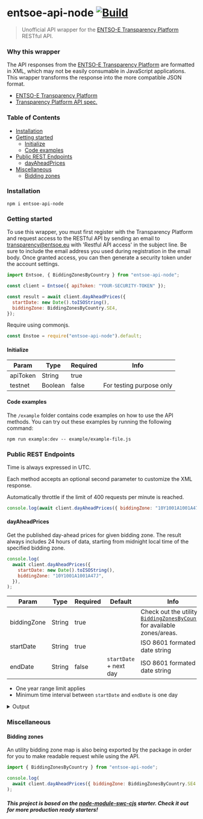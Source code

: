 # entsoe-api-node [![Build](https://github.com/rabinage/entsoe-api-node/actions/workflows/ci.yaml/badge.svg)](https://github.com/rabinage/entsoe-api-node/actions/workflows/ci.yaml)

> Unofficial API wrapper for the [ENTSO-E Transparency Platform](https://transparency.entsoe.eu) RESTful API.

### Why this wrapper

The API responses from the [ENTSO-E Transparency Platform](https://transparency.entsoe.eu) are formatted in XML, which may not be easily consumable in JavaScript applications. This wrapper transforms the response into the more compatible JSON format.

- [ENTSO-E Transparency Platform](https://transparency.entsoe.eu/dashboard/show)
- [Transparency Platform API spec.](https://transparency.entsoe.eu/content/static_content/Static%20content/web%20api/Guide.html)

### Table of Contents

- [Installation](#installation)
- [Getting started](#getting-started)
  - [Initialize](#initialize)
  - [Code examples](#code-examples)
- [Public REST Endpoints](#public-rest-endpoints)
  - [dayAheadPrices](#day-ahead-prices)
- [Miscellaneous](#miscellaneous)
  - [Bidding zones](#bidding-zones)

### Installation

    npm i entsoe-api-node

### Getting started

To use this wrapper, you must first register with the Transparency Platform and request access to the RESTful API by sending an email to transparency@entsoe.eu with 'Restful API access' in the subject line. Be sure to include the email address you used during registration in the email body. Once granted access, you can then generate a security token under the account settings.

```js
import Entsoe, { BiddingZonesByCountry } from "entsoe-api-node";

const client = Entsoe({ apiToken: "YOUR-SECURITY-TOKEN" });

const result = await client.dayAheadPrices({
  startDate: new Date().toISOString(),
  biddingZone: BiddingZonesByCountry.SE4,
});
```

Require using commonjs.

```js
const Enstoe = require("entsoe-api-node").default;
```

#### Initialize

| Param    | Type    | Required | Info                     |
| -------- | ------- | -------- | ------------------------ |
| apiToken | String  | true     |                          |
| testnet  | Boolean | false    | For testing purpose only |

#### Code examples

The `/example` folder contains code examples on how to use the API methods. You can try out these examples by running the following command:

    npm run example:dev -- example/example-file.js

### Public REST Endpoints

Time is always expressed in UTC.

Each method accepts an optional second parameter to customize the XML response.

Automatically throttle if the limit of 400 requests per minute is reached.

```js
console.log(await client.dayAheadPrices({ biddingZone: "10Y1001A1001A47J" }, (xmlString) async => /* parse the XML and return some magic */));
```

#### dayAheadPrices

Get the published day-ahead prices for given bidding zone. The result always includes 24 hours of data, starting from midnight local time of the specified bidding zone.

```js
console.log(
  await client.dayAheadPrices({
    startDate: new Date().toISOString(),
    biddingZone: "10Y1001A1001A47J",
  }),
);
```

| Param       | Type   | Required | Default                | Info                                                                                                                                  |
| ----------- | ------ | -------- | ---------------------- | ------------------------------------------------------------------------------------------------------------------------------------- |
| biddingZone | String | true     |                        | Check out the utility [`BiddingZonesByCountry`](https://github.com/rabinage/entsoe-api-node#bidding-zones) for available zones/areas. |
| startDate   | String | true     |                        | ISO 8601 formated date string                                                                                                         |
| endDate     | String | false    | `startDate` + next day | ISO 8601 formated date string                                                                                                         |

- One year range limit applies
- Minimum time interval between `startDate` and `endDate` is one day

<details>
<summary>Output</summary>

```js
{
  "mRID": "d2ac60ea49be4a73b8dd3af014e19ff6",
  "revisionNumber": 1,
  "type": "A44",
  "senderMarketParticipantMRID": "10X1001A1001A450",
  "senderMarketParticipantMarketRoleType": "A32",
  "receiverMarketParticipantMRID": "10X1001A1001A450",
  "receiverMarketParticipantMarketRoleType": "A33",
  "createdDateTime": "2022-10-12T20:39:24Z",
  "timezone": "UTC",
  "period": {
    "timeInterval": { "start": "2022-08-11T22:00Z", "end": "2022-08-12T22:00Z" }
  },
  "timeSeries": [
    {
      "mRID": "1",
      "businessType": "A62",
      "inDomainMRID": "10Y1001A1001A47J",
      "outDomainMRID": "10Y1001A1001A47J",
      "currencyUnitName": "EUR",
      "priceMeasureUnitName": "MWH",
      "curveType": "A01",
      "period": {
        "timeInterval": {
          "start": "2022-08-11T22:00Z",
          "end": "2022-08-12T22:00Z"
        },
        "resolution": "PT60M",
        "point": [
          { "position": 1, "priceAmount": 411.97 },
          { "position": 2, "priceAmount": 395.28 },
          { "position": 3, "priceAmount": 386.2 },
          { "position": 4, "priceAmount": 382.55 },
          { "position": 5, "priceAmount": 392.89 },
          { "position": 6, "priceAmount": 398.21 },
          { "position": 7, "priceAmount": 469.21 },
          { "position": 8, "priceAmount": 513.31 },
          { "position": 9, "priceAmount": 508 },
          { "position": 10, "priceAmount": 472.56 },
          { "position": 11, "priceAmount": 419.9 },
          { "position": 12, "priceAmount": 405.6 },
          { "position": 13, "priceAmount": 376.39 },
          { "position": 14, "priceAmount": 328.45 },
          { "position": 15, "priceAmount": 334.37 },
          { "position": 16, "priceAmount": 372.09 },
          { "position": 17, "priceAmount": 393.24 },
          { "position": 18, "priceAmount": 448.08 },
          { "position": 19, "priceAmount": 478.23 },
          { "position": 20, "priceAmount": 546.56 },
          { "position": 21, "priceAmount": 551.83 },
          { "position": 22, "priceAmount": 495.59 },
          { "position": 23, "priceAmount": 458.21 },
          { "position": 24, "priceAmount": 413.84 }
        ]
      }
    }
  ]
}
```

</details>

### Miscellaneous

#### Bidding zones

An utility bidding zone map is also being exported by the package in order for you to make readable request while using the API.

```js
import { BiddingZonesByCountry } from "entsoe-api-node";

console.log(
  await client.dayAheadPrices({ biddingZone: BiddingZonesByCountry.SE4 }),
);
```

##### This project is based on the [node-module-swc-cjs](https://github.com/rabinage/starters/tree/main/node-module-swc-cjs) starter. Check it out for more production ready starters!
